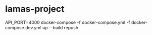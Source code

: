 # lamas-project

API_PORT=4000 docker-compose -f docker-compose.yml -f docker-compose.dev.yml up --build
repush
